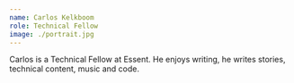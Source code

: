 ```yaml
---
name: Carlos Kelkboom
role: Technical Fellow
image: ./portrait.jpg
---
```


Carlos is a Technical Fellow at Essent. He enjoys writing, he writes stories, technical content, music and code.